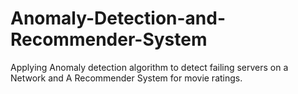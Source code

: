 # Anomaly-Detection-and-Recommender-System
Applying Anomaly detection algorithm to detect failing servers on a Network and A Recommender System for movie ratings.
